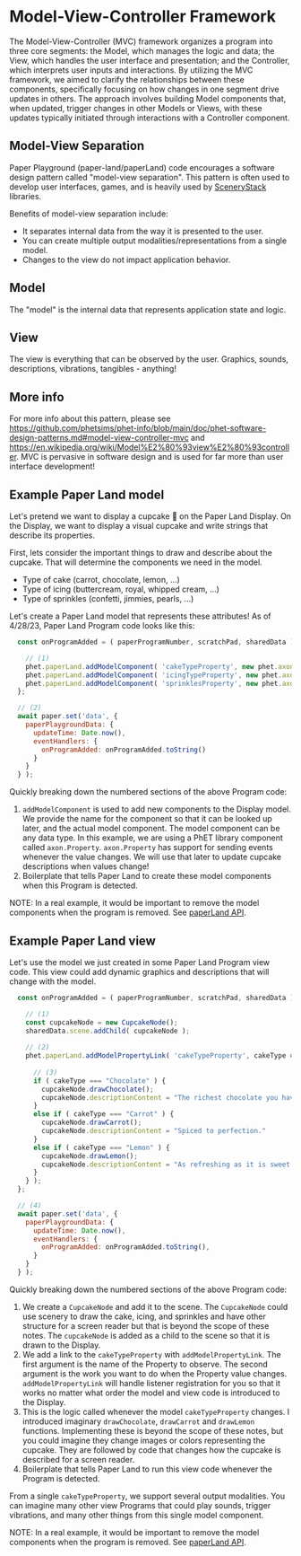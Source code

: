 # Model-View-Controller Framework

The Model-View-Controller (MVC) framework organizes a program into three core segments: the Model, which manages the logic and data; the View, which handles the user interface and presentation; and the Controller, which interprets user inputs and interactions. By utilizing the MVC framework, we aimed to clarify the relationships between these components, specifically focusing on how changes in one segment drive updates in others. The approach involves building Model components that, when updated, trigger changes in other Models or Views, with these updates typically initiated through interactions with a Controller component.

## Model-View Separation

Paper Playground (paper-land/paperLand) code encourages a software design pattern called "model-view separation". This pattern
is often used to develop user interfaces, games, and is heavily used by [SceneryStack](https://scenerystack.github.io/community/) libraries.

Benefits of model-view separation include:

- It separates internal data from the way it is presented to the user.
- You can create multiple output modalities/representations from a single model.
- Changes to the view do not impact application behavior.

## Model

The "model" is the internal data that represents application state and logic.

## View

The view is everything that can be observed by the user. Graphics, sounds, descriptions, vibrations, tangibles -
anything!

## More info

For more info about this pattern, please
see https://github.com/phetsims/phet-info/blob/main/doc/phet-software-design-patterns.md#model-view-controller-mvc
and https://en.wikipedia.org/wiki/Model%E2%80%93view%E2%80%93controller. MVC is pervasive in software design and is used
for far more than user interface development!

## Example Paper Land model

Let's pretend we want to display a cupcake 🧁 on the Paper Land Display. On the Display, we want to display a visual
cupcake and write strings that describe its properties.

First, lets consider the important things to draw and describe about the cupcake. That will determine the components we
need in the model.

- Type of cake (carrot, chocolate, lemon, ...)
- Type of icing (buttercream, royal, whipped cream, ...)
- Type of sprinkles (confetti, jimmies, pearls, ...)

Let's create a Paper Land model that represents these attributes! As of 4/28/23, Paper Land Program code looks like
this:

```js
  const onProgramAdded = ( paperProgramNumber, scratchPad, sharedData ) => {

    // (1)
    phet.paperLand.addModelComponent( 'cakeTypeProperty', new phet.axon.Property( "Chocolate" ) );
    phet.paperLand.addModelComponent( 'icingTypeProperty', new phet.axon.Property( "Buttercream" ) );
    phet.paperLand.addModelComponent( 'sprinklesProperty', new phet.axon.Property( "Confetti" ) ); 
  };

  // (2)
  await paper.set('data', {
    paperPlaygroundData: {
      updateTime: Date.now(),
      eventHandlers: {
        onProgramAdded: onProgramAdded.toString()
      }
    }
  } );
```

Quickly breaking down the numbered sections of the above Program code:

1) `addModelComponent` is used to add new components to the Display model. We provide the name for the component so that
   it can be looked up later, and the actual model component. The model component can be any data type. In this example,
   we are using a PhET library component called `axon.Property`. `axon.Property` has support for sending events
   whenever the value changes. We will use that later to update cupcake descriptions when values change!
2) Boilerplate that tells Paper Land to create these model components when this Program is detected.

NOTE: In a real example, it would be important to remove the model components when the program is removed. See
[paperLand API](https://github.com/phetsims/paper-land/blob/main/docs/use/paperLand-api.md).

## Example Paper Land view

Let's use the model we just created in some Paper Land Program view code. This view could add dynamic graphics and
descriptions that will change with the model.

```js
  const onProgramAdded = ( paperProgramNumber, scratchPad, sharedData ) => {

    // (1)
    const cupcakeNode = new CupcakeNode(); 
    sharedData.scene.addChild( cupcakeNode );
    
    // (2)
    phet.paperLand.addModelPropertyLink( 'cakeTypeProperty', cakeType => {
    
      // (3)
      if ( cakeType === "Chocolate" ) {
        cupcakeNode.drawChocolate();
        cupcakeNode.descriptionContent = "The richest chocolate you have ever tasted."
      }
      else if ( cakeType === "Carrot" ) {
        cupcakeNode.drawCarrot();
        cupcakeNode.descriptionContent = "Spiced to perfection."
      }
      else if ( cakeType === "Lemon" ) {
        cupcakeNode.drawLemon();
        cupcakeNode.descriptionContent = "As refreshing as it is sweet."
      }
    } );
  };

  // (4)
  await paper.set('data', {
    paperPlaygroundData: {
      updateTime: Date.now(),
      eventHandlers: {
        onProgramAdded: onProgramAdded.toString(),
      }
    }
  } );
```

Quickly breaking down the numbered sections of the above Program code:

1) We create a `CupcakeNode` and add it to the scene. The `CupcakeNode` could use scenery to draw the cake, icing, and
   sprinkles and have other structure for a screen reader but that is beyond the scope of these notes. The `cupcakeNode`
   is added as a child to the scene so that it is drawn to the Display.
2) We add a link to the `cakeTypeProperty` with `addModelPropertyLink`. The first argument is the name of the Property
   to observe. The second argument is the work you want to do when the Property value changes. `addModelPropertyLink`
   will handle listener registration for you so that it works no matter what order the model and view code is introduced
   to the Display.
3) This is the logic called whenever the model `cakeTypeProperty` changes. I introduced
   imaginary `drawChocolate`, `drawCarrot` and `drawLemon` functions. Implementing these is beyond the scope of these
   notes, but you could imagine they change images or colors representing the cupcake. They are followed by code
   that changes how the cupcake is described for a screen reader.
4) Boilerplate that tells Paper Land to run this view code whenever the Program is detected.

From a single `cakeTypeProperty`, we support several output modalities. You can imagine many other view
Programs that could play sounds, trigger vibrations, and many other things from this single model component.

NOTE: In a real example, it would be important to remove the model components when the program is removed. See
[paperLand API](https://github.com/phetsims/paper-land/blob/main/docs/use/paperLand-api.md).